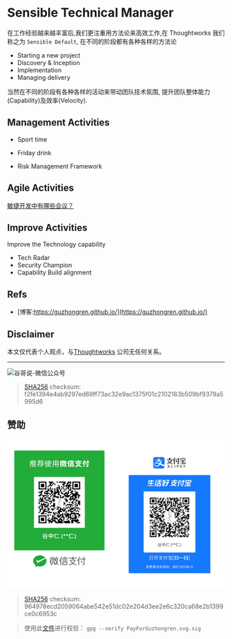 # Sensible Technical Manager


在工作经验越来越丰富后,我们更注重用方法论来高效工作,在 Thoughtworks 我们称之为 `Sensible Default`, 在不同的阶段都有各种各样的方法论

- Starting a new project
- Discovery & Inception
- Implementation
- Managing delivery

当然在不同的阶段有各种各样的活动来带动团队技术氛围, 提升团队整体能力(Capability)及效率(Velocity).

## Management Activities
- Sport time
- Friday drink

- Risk Management Framework

## Agile Activities

[敏捷开发中有哪些会议？](https://guzhongren.github.io/2021/08/%E6%95%8F%E6%8D%B7%E5%BC%80%E5%8F%91%E4%B8%AD%E6%9C%89%E5%93%AA%E4%BA%9B%E4%BC%9A%E8%AE%AE/)

## Improve Activities

Improve the Technology capability

- Tech Radar
- Security Champion
- Capability Build alignment


## Refs

* [博客:https://guzhongren.github.io/](https://guzhongren.github.io/)

## Disclaimer

本文仅代表个人观点，与[Thoughtworks](https://www.Thoughtworks.com/) 公司无任何关系。

----
![谷哥说-微信公众号](https://cdn.jsdelivr.net/gh/guzhongren/data-hosting@master/20210819/扫码_搜索联合传播样式-白色版.ae9zxgscqcg.png)
> [SHA256](https://emn178.github.io/online-tools/sha256_checksum.html) checksum: f2fe1394e4ab9297ed69ff73ac32e9ac1375f01c2102183b509bf9379a5995d6

## 赞助

![PayForGuzhongren](/images/pay/PayForGuzhongren.svg)
> [SHA256](https://emn178.github.io/online-tools/sha256_checksum.html) checksum: 964978ecd2059064abe542e51dc02e204d3ee2e6c320ca68e2b1399ce0c6953c

> 使用此[文件](https://guzhongren.github.io/images/pay/payforguzhongren.svg.sig)进行校验： `gpg --verify PayForGuzhongren.svg.sig`

